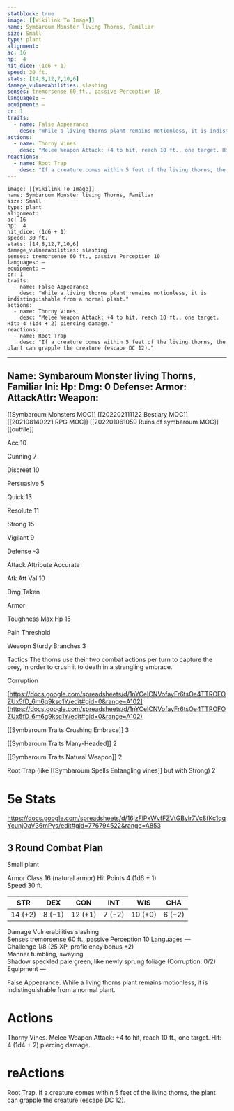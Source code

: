 ```yaml
---
statblock: true
image: [[Wikilink To Image]]
name: Symbaroum Monster living Thorns, Familiar
size: Small
type: plant
alignment:
ac: 16
hp:  4
hit_dice: (1d6 + 1)
speed: 30 ft.
stats: [14,8,12,7,10,6]
damage_vulnerabilities: slashing
senses: tremorsense 60 ft., passive Perception 10
languages: —
equipment: —
cr: 1
traits:
  - name: False Appearance
    desc: "While a living thorns plant remains motionless, it is indistinguishable from a normal plant."
actions:
  - name: Thorny Vines
    desc: "Melee Weapon Attack: +4 to hit, reach 10 ft., one target. Hit: 4 (1d4 + 2) piercing damage."
reactions:
  - name: Root Trap
    desc: "If a creature comes within 5 feet of the living thorns, the plant can grapple the creature (escape DC 12)."
---
```

```statblock
image: [[Wikilink To Image]]
name: Symbaroum Monster living Thorns, Familiar
size: Small
type: plant
alignment:
ac: 16
hp:  4
hit_dice: (1d6 + 1)
speed: 30 ft.
stats: [14,8,12,7,10,6]
damage_vulnerabilities: slashing
senses: tremorsense 60 ft., passive Perception 10
languages: —
equipment: —
cr: 1
traits:
  - name: False Appearance
    desc: "While a living thorns plant remains motionless, it is indistinguishable from a normal plant."
actions:
  - name: Thorny Vines
    desc: "Melee Weapon Attack: +4 to hit, reach 10 ft., one target. Hit: 4 (1d4 + 2) piercing damage."
reactions:
  - name: Root Trap
    desc: "If a creature comes within 5 feet of the living thorns, the plant can grapple the creature (escape DC 12)."
```
---
Name: Symbaroum Monster living Thorns, Familiar
Ini: 
Hp: 
Dmg: 0
Defense: 
Armor: 
AttackAttr: 
Weapon: 
---
[[Symbaroum Monsters MOC]]
[[202202111122 Bestiary MOC]]
[[202108140221 RPG MOC]]
[[202201061059 Ruins of symbaroum MOC]]
[[outfile]]

Acc 10

Cunning 7

Discreet 10

Persuasive 5

Quick 13

Resolute 11

Strong 15

Vigilant 9

Defense -3

Attack Attribute Accurate

Atk Att Val 10

Dmg Taken

Armor

Toughness Max Hp 15

Pain Threshold

Weaopn Sturdy Branches 3

Tactics The thorns use their two combat actions per turn to capture the prey, in order to crush it to death in a strangling embrace.

Corruption

[https://docs.google.com/spreadsheets/d/1nYCeICNVofayFr6tsOe4TTROFOZUx5fD_6m6g9ksc1Y/edit#gid=0&range=A102](https://docs.google.com/spreadsheets/d/1nYCeICNVofayFr6tsOe4TTROFOZUx5fD_6m6g9ksc1Y/edit#gid=0&range=A102)

[[Symbaroum Traits Crushing Embrace]] 3

[[Symbaroum Traits Many-Headed]] 2

[[Symbaroum Traits Natural Weapon]] 2

Root Trap (like [[Symbaroum Spells Entangling vines]] but with Strong) 2
 
 # 5e Stats 
https://docs.google.com/spreadsheets/d/16jzFlPxWvfFZVtGBylr7Vc8fKc1qqYcunjOaV36mPys/edit#gid=776794522&range=A853
## 3 Round Combat Plan
Small plant

Armor Class 16 (natural armor) 
Hit Points 4 (1d6 + 1)  
Speed 30 ft.

 

| STR     | DEX    | CON     | INT    | WIS     | CHA    |
| ------- | ------ | ------- | ------ | ------- | ------ |
| 14 (+2) | 8 (−1) | 12 (+1) | 7 (−2) | 10 (+0) | 6 (−2) |

 

Damage Vulnerabilities slashing  
Senses tremorsense 60 ft., passive Perception 10 
Languages —  
Challenge 1/8 (25 XP, proficiency bonus +2)  
Manner tumbling, swaying  
Shadow speckled pale green, like newly sprung foliage (Corruption: 0/2)
Equipment —


False Appearance. While a living thorns plant remains motionless, it is indistinguishable from a normal plant.

# Actions

Thorny Vines. Melee Weapon Attack: +4 to hit, reach 10 ft., one target. Hit: 4 (1d4 + 2) piercing damage.

# reActions

Root Trap. If a creature comes within 5 feet of the living thorns, the plant can grapple the creature (escape DC 12).

